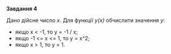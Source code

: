 **Завдання 4**

Дано дійсне число *х*. Для функції *у(х)* обчислити значення *у*:
* якщо x < -1, то y = -1 / x;
* якщо -1 <= x <= 1, то y = x^2;
* якщо x > 1, то y = 1.
